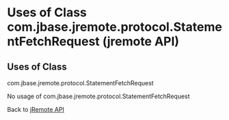 # Uses of Class com.jbase.jremote.protocol.StatementFetchRequest (jremote API)

<PageHeader />

## Uses of Class

com.jbase.jremote.protocol.StatementFetchRequest

No usage of com.jbase.jremote.protocol.StatementFetchRequest

Back to [jRemote API](./../../README.md)
  
<PageFooter />
